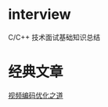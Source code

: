 # interview
C/C++ 技术面试基础知识总结

#  经典文章
[视频编码优化之道](https://cloud.tencent.com/developer/article/1167022)

